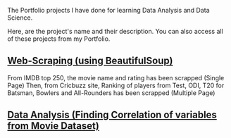 The Portfolio projects I have done for learning Data Analysis and Data Science.

Here, are the project's name and their description. You can also access all of these projects from my Portfolio.

## [Web-Scraping (using BeautifulSoup)](https://github.com/ROCKET19/Data-Analyst/blob/main/Web_Scraping(from%20Cricbuzz%20-%20multiple%20pages).ipynb)

From IMDB top 250, the movie name and rating has been scrapped (Single Page)
Then, from Cricbuzz site, Ranking of players from Test, ODI, T20 for Batsman, Bowlers and All-Rounders has been scrapped (Multiple Page)

## [Data Analysis (Finding Correlation of variables from Movie Dataset)](https://github.com/ROCKET19/Data-Analyst/blob/main/Movie_Industry_Correlation.ipynb)
